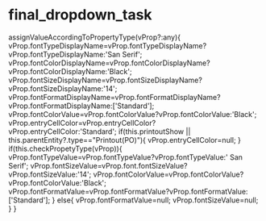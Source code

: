# final_dropdown_task

   assignValueAccordingToPropertyType(vProp?:any){
            vProp.fontTypeDisplayName=vProp.fontTypeDisplayName?vProp.fontTypeDisplayName:'San Serif';
            vProp.fontColorDisplayName=vProp.fontColorDisplayName?vProp.fontColorDisplayName:'Black';
            vProp.fontSizeDisplayName=vProp.fontSizeDisplayName?vProp.fontSizeDisplayName:'14';
            vProp.fontFormatDisplayName=vProp.fontFormatDisplayName?vProp.fontFormatDisplayName:['Standard'];
            vProp.fontColorValue=vProp.fontColorValue?vProp.fontColorValue:'Black';
            vProp.entryCellColor=vProp.entryCellColor?vProp.entryCellColor:'Standard';
            if(this.printoutShow || this.parentEntity?.type=="Printout(PO)"){
                vProp.entryCellColor=null;
            }
            if(this.checkPropetyType(vProp)){
                vProp.fontTypeValue=vProp.fontTypeValue?vProp.fontTypeValue:' San Serif';
                vProp.fontSizeValue=vProp.font.fontSizeValue?vProp.fontSizeValue:'14';
                vProp.fontColorValue=vProp.fontColorValue?vProp.fontColorValue:'Black';
                vProp.fontFormatValue=vProp.fontFormatValue?vProp.fontFormatValue:['Standard'];
            }
            else{
                vProp.fontFormatValue=null;
                vProp.fontSizeValue=null;
            }
    }
